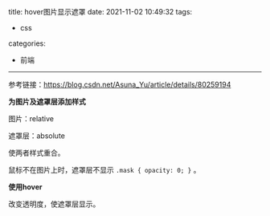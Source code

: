 title: hover图片显示遮罩
date: 2021-11-02 10:49:32
tags: 

  - css

categories:

- 前端

------

参考链接：https://blog.csdn.net/Asuna_Yu/article/details/80259194

**为图片及遮罩层添加样式**

图片：relative

遮罩层：absolute

使两者样式重合。

鼠标不在图片上时，遮罩层不显示 `.mask { opacity: 0; }` 。

**使用hover**

改变透明度，使遮罩层显示。
